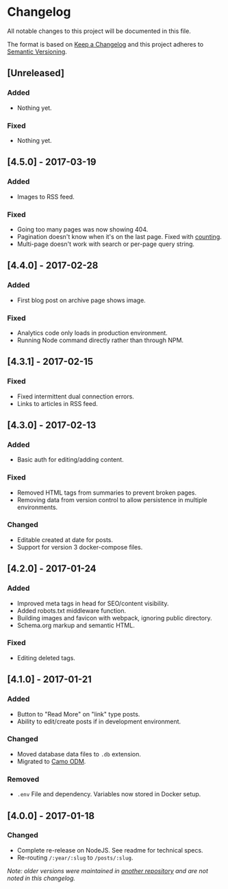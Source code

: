 # Changelog
All notable changes to this project will be documented in this file.

The format is based on [Keep a Changelog](http://keepachangelog.com/) 
and this project adheres to [Semantic Versioning](http://semver.org/).

## [Unreleased]
### Added
- Nothing yet.

### Fixed
- Nothing yet.

## [4.5.0] - 2017-03-19
### Added
- Images to RSS feed.

### Fixed
- Going too many pages was now showing 404.
- Pagination doesn't know when it's on the last page. Fixed with [counting](https://github.com/scottwrobinson/camo#counting).
- Multi-page doesn't work with search or per-page query string.

## [4.4.0] - 2017-02-28
### Added
- First blog post on archive page shows image.

### Fixed
- Analytics code only loads in production environment.
- Running Node command directly rather than through NPM.

## [4.3.1] - 2017-02-15
### Fixed
- Fixed intermittent dual connection errors.
- Links to articles in RSS feed.

## [4.3.0] - 2017-02-13
### Added
- Basic auth for editing/adding content.

### Fixed
- Removed HTML tags from summaries to prevent broken pages.
- Removing data from version control to allow persistence in multiple environments.

### Changed
- Editable created at date for posts.
- Support for version 3 docker-compose files.

## [4.2.0] - 2017-01-24
### Added
- Improved meta tags in head for SEO/content visibility.
- Added robots.txt middleware function.
- Building images and favicon with webpack, ignoring public directory.
- Schema.org markup and semantic HTML.

### Fixed
- Editing deleted tags.

## [4.1.0] - 2017-01-21
### Added
- Button to "Read More" on "link" type posts.
- Ability to edit/create posts if in development environment.

### Changed
- Moved database data files to `.db` extension.
- Migrated to [Camo ODM](https://github.com/scottwrobinson/camo).

### Removed
- `.env` File and dependency. Variables now stored in Docker setup.

## [4.0.0] - 2017-01-18
### Changed
- Complete re-release on NodeJS. See readme for technical specs.
- Re-routing `/:year/:slug` to `/posts/:slug`.

_Note: older versions were maintained in [another repository](https://github.com/karllhughes/KH-Blog) and are not noted in this changelog._
